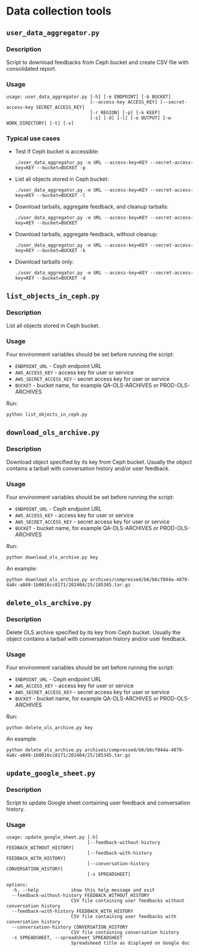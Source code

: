 # Data collection tools

## `user_data_aggregator.py`

### Description

Script to download feedbacks from Ceph bucket and create CSV file with consolidated report.

### Usage

```
usage: user_data_aggregator.py [-h] [-e ENDPOINT] [-b BUCKET]
                               [--access-key ACCESS_KEY] [--secret-access-key SECRET_ACCESS_KEY]
                               [-r REGION] [-p] [-k KEEP]
                               [-s] [-d] [-l] [-o OUTPUT] [-w WORK_DIRECTORY] [-t] [-v]
```


### Typical use cases

- Test if Ceph bucket is accessible:
  ```
  ./user_data_aggregator.py -e URL --access-key=KEY --secret-access-key=KEY --bucket=BUCKET -p
  ```
- List all objects stored in Ceph bucket:
  ```
  ./user_data_aggregator.py -e URL --access-key=KEY --secret-access-key=KEY --bucket=BUCKET -l
  ```
- Download tarballs, aggregate feedback, and cleanup tarballs:
  ```
  ./user_data_aggregator.py -e URL --access-key=KEY --secret-access-key=KEY --bucket=BUCKET
  ```
- Download tarballs, aggregate feedback, without cleanup:
  ```
  ./user_data_aggregator.py -e URL --access-key=KEY --secret-access-key=KEY --bucket=BUCKET -k
  ```
- Download tarballs only:
  ```
  ./user_data_aggregator.py -e URL --access-key=KEY --secret-access-key=KEY --bucket=BUCKET -d
  ```


## `list_objects_in_ceph.py`

### Description

List all objects stored in Ceph bucket.

### Usage

Four environment variables should be set before running the script:

- `ENDPOINT_URL` - Ceph endpoint URL
- `AWS_ACCESS_KEY` - access key for user or service
- `AWS_SECRET_ACCESS_KEY` - secret access key for user or service
- `BUCKET` - bucket name, for example QA-OLS-ARCHIVES or PROD-OLS-ARCHIVES

Run:

```
python list_objects_in_ceph.py
```

## `download_ols_archive.py`

### Description

Download object specified by its key from Ceph bucket. Usually the object
contains a tarball with conversation history and/or user feedback.

### Usage

Four environment variables should be set before running the script:

- `ENDPOINT_URL` - Ceph endpoint URL
- `AWS_ACCESS_KEY` - access key for user or service
- `AWS_SECRET_ACCESS_KEY` - secret access key for user or service
- `BUCKET` - bucket name, for example QA-OLS-ARCHIVES or PROD-OLS-ARCHIVES

Run:

```
python download_ols_archive.py key
```

An example:

```
python download_ols_archive.py archives/compressed/b6/b6cf044a-4870-4a8c-a849-1b0016cc8171/202404/25/185345.tar.gz
```

## `delete_ols_archive.py`

### Description

Delete OLS archive specified by its key from Ceph bucket. Usually the object
contains a tarball with conversation history and/or user feedback.

### Usage

Four environment variables should be set before running the script:

- `ENDPOINT_URL` - Ceph endpoint URL
- `AWS_ACCESS_KEY` - access key for user or service
- `AWS_SECRET_ACCESS_KEY` - secret access key for user or service
- `BUCKET` - bucket name, for example QA-OLS-ARCHIVES or PROD-OLS-ARCHIVES

Run:

```
python delete_ols_archive.py key
```

An example:

```
python delete_ols_archive.py archives/compressed/b6/b6cf044a-4870-4a8c-a849-1b0016cc8171/202404/25/185345.tar.gz
```

## `update_google_sheet.py`

### Description

Script to update Google sheet containing user feedback and conversation
history.

### Usage

```
usage: update_google_sheet.py [-h]
                              [--feedback-without-history FEEDBACK_WITHOUT_HISTORY]
                              [--feedback-with-history FEEDBACK_WITH_HISTORY]
                              [--conversation-history CONVERSATION_HISTORY]
                              [-s SPREADSHEET]

options:
  -h, --help            show this help message and exit
  --feedback-without-history FEEDBACK_WITHOUT_HISTORY
                        CSV file containing user feedbacks without conversation history
  --feedback-with-history FEEDBACK_WITH_HISTORY
                        CSV file containing user feedbacks with conversation history
  --conversation-history CONVERSATION_HISTORY
                        CSV file containing conversation history
  -s SPREADSHEET, --spreadsheet SPREADSHEET
                        Spreadsheed title as displayed on Google doc
```
